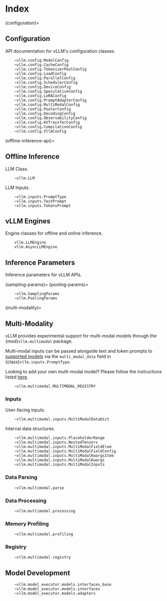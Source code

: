 # Index

(configuration)=

## Configuration

API documentation for vLLM's configuration classes.

```{autodoc2-summary}
    ~vllm.config.ModelConfig
    ~vllm.config.CacheConfig
    ~vllm.config.TokenizerPoolConfig
    ~vllm.config.LoadConfig
    ~vllm.config.ParallelConfig
    ~vllm.config.SchedulerConfig
    ~vllm.config.DeviceConfig
    ~vllm.config.SpeculativeConfig
    ~vllm.config.LoRAConfig
    ~vllm.config.PromptAdapterConfig
    ~vllm.config.MultiModalConfig
    ~vllm.config.PoolerConfig
    ~vllm.config.DecodingConfig
    ~vllm.config.ObservabilityConfig
    ~vllm.config.KVTransferConfig
    ~vllm.config.CompilationConfig
    ~vllm.config.VllmConfig
```

(offline-inference-api)=

## Offline Inference

LLM Class.

```{autodoc2-summary}
    ~vllm.LLM
```

LLM Inputs.

```{autodoc2-summary}
    ~vllm.inputs.PromptType
    ~vllm.inputs.TextPrompt
    ~vllm.inputs.TokensPrompt
```

## vLLM Engines

Engine classes for offline and online inference.

```{autodoc2-summary}
    vllm.LLMEngine
    vllm.AsyncLLMEngine
```

## Inference Parameters

Inference parameters for vLLM APIs.

(sampling-params)=
(pooling-params)=

```{autodoc2-summary}
    ~vllm.SamplingParams
    ~vllm.PoolingParams
```

(multi-modality)=

## Multi-Modality

vLLM provides experimental support for multi-modal models through the {mod}`vllm.multimodal` package.

Multi-modal inputs can be passed alongside text and token prompts to [supported models](#supported-mm-models)
via the `multi_modal_data` field in {class}`vllm.inputs.PromptType`.

Looking to add your own multi-modal model? Please follow the instructions listed [here](#supports-multimodal).

```{autodoc2-summary}
    ~vllm.multimodal.MULTIMODAL_REGISTRY
```

### Inputs

User-facing inputs.

```{autodoc2-summary}
    ~vllm.multimodal.inputs.MultiModalDataDict
```

Internal data structures.

```{autodoc2-summary}
    ~vllm.multimodal.inputs.PlaceholderRange
    ~vllm.multimodal.inputs.NestedTensors
    ~vllm.multimodal.inputs.MultiModalFieldElem
    ~vllm.multimodal.inputs.MultiModalFieldConfig
    ~vllm.multimodal.inputs.MultiModalKwargsItem
    ~vllm.multimodal.inputs.MultiModalKwargs
    ~vllm.multimodal.inputs.MultiModalInputs
```

### Data Parsing

```{autodoc2-summary}
    ~vllm.multimodal.parse
```

### Data Processing

```{autodoc2-summary}
    ~vllm.multimodal.processing
```

### Memory Profiling

```{autodoc2-summary}
    ~vllm.multimodal.profiling
```

### Registry

```{autodoc2-summary}
    ~vllm.multimodal.registry
```

## Model Development

```{autodoc2-summary}
    ~vllm.model_executor.models.interfaces_base
    ~vllm.model_executor.models.interfaces
    ~vllm.model_executor.models.adapters
```
